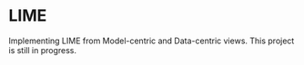 # LIME

Implementing LIME from Model-centric and Data-centric views. This project is still in progress.
